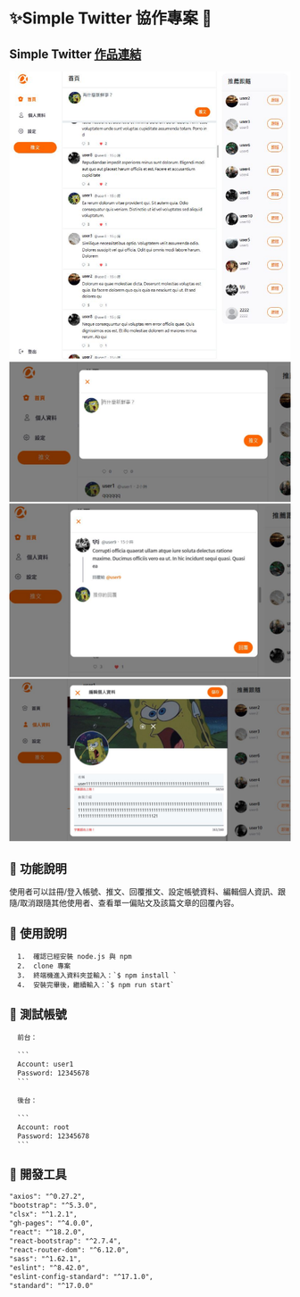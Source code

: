 # ✨Simple Twitter 協作專案 🚀

## Simple Twitter [作品連結](https://ywcheng1207.github.io/Twitter/login)

![](./public/screenshot1.JPG)
![](./public/screenshot2.JPG)
![](./public/screenshot3.JPG)
![](./public/screenshot4.JPG)

## 👋 功能說明

使用者可以註冊/登入帳號、推文、回覆推文、設定帳號資料、編輯個人資訊、跟隨/取消跟隨其他使用者、查看單一偏貼文及該篇文章的回覆內容。

## 👋 使用說明

      1.  確認已經安裝 node.js 與 npm
      2.  clone 專案
      3.  終端機進入資料夾並輸入：`$ npm install `
      4.  安裝完畢後，繼續輸入：`$ npm run start`

## 👋 測試帳號

      前台：

      ```
      Account: user1
      Password: 12345678
      ```

      後台：

      ```
      Account: root
      Password: 12345678
      ```

## 👋 開發工具

    "axios": "^0.27.2",
    "bootstrap": "^5.3.0",
    "clsx": "^1.2.1",
    "gh-pages": "^4.0.0",
    "react": "^18.2.0",
    "react-bootstrap": "^2.7.4",
    "react-router-dom": "^6.12.0",
    "sass": "^1.62.1",
    "eslint": "^8.42.0",
    "eslint-config-standard": "^17.1.0",
    "standard": "^17.0.0"
